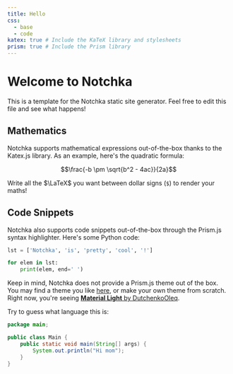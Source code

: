 ```yaml
---
title: Hello
css:
  - base
  - code
katex: true # Include the KaTeX library and stylesheets
prism: true # Include the Prism library
---
```


# Welcome to Notchka

This is a template for the Notchka static site generator. Feel free to edit this file and see what happens!

## Mathematics

Notchka supports mathematical expressions out-of-the-box thanks to the Katex.js library. As an example, here's the quadratic formula:

$$\frac{-b \pm \sqrt{b^2 - 4ac}}{2a}$$

Write all the $\LaTeX$ you want between dollar signs (`$`) to render your maths!

## Code Snippets

Notchka also supports code snippets out-of-the-box through the Prism.js syntax highlighter. Here's some Python code:

```py
lst = ['Notchka', 'is', 'pretty', 'cool', '!']

for elem in lst:
    print(elem, end=' ')
```

Keep in mind, Notchka does not provide a Prism.js theme out of the box. You may find a theme you like [here](https://github.com/PrismJS/prism-themes), or make your own theme from scratch. Right now, you're seeing [**Material Light** by DutchenkoOleq](https://github.com/PrismJS/prism-themes/blob/master/themes/prism-material-light.css).

Try to guess what language this is:

```java
package main;

public class Main {
    public static void main(String[] args) {
        System.out.println("Hi mom");
    }
}
```
